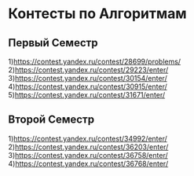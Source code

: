# Контесты по Алгоритмам
  
## Первый Семестр
1)https://contest.yandex.ru/contest/28699/problems/  
2)https://contest.yandex.ru/contest/29223/enter/  
3)https://contest.yandex.ru/contest/30154/enter/  
4)https://contest.yandex.ru/contest/30915/enter/  
5)https://contest.yandex.ru/contest/31671/enter/  
  

## Второй Семестр
1)https://contest.yandex.ru/contest/34992/enter/  
2)https://contest.yandex.ru/contest/36203/enter/  
3)https://contest.yandex.ru/contest/36758/enter/   
4)https://contest.yandex.ru/contest/36768/enter/

